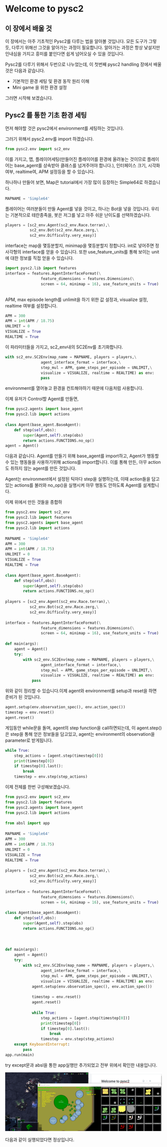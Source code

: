 # Welcome to pysc2

## 이 장에서 배울 것  

이 장에서는 아주 기초적인 Pysc2를 다루는 법을 알아볼 것입니다. 모든 도구가 그렇듯, 다루기 위해선 그것을 알아가는 과정이 필요합니다. 알아가는 과정은 항상 낯설지만 인내심을 가지고 흥미를 붙인다면 쉽게 넘어오실 수 있을 것입니다.

Pysc2를 다루기 위해서 두번으로 나누었는데, 이 첫번째 pysc2 handling 장에서 배울 것은 다음과 같습니다.

* 기본적인 환경 세팅 및 환경 동작 원리 이해
* Mini game 을 위한 환경 설정

그러면 시작해 보겠습니다.

## Pysc2 를 통한 기초 환경 세팅

먼저 해야할 것은 pysc2에서 environment를 세팅하는 것입니다.

그러기 위해서 pysc2.env를 import 하겠습니다.

```python
from pysc2.env import sc2_env
```

이를 가지고, 맵, 플레이어세팅\(만들어진 플레이어를 환경에 올려놓는 것이므로 플레이어는 base\_agent를 상속받아 클래스를 넘겨주어야 합니다.\), 인터페이스 크기, 시각화 여부, realtime여, APM 설정등을 할 수 있습니다.

하나하나 만들어 보면,   Map은 tutorial에서 가장 많이 등장하는 Simple64로 하겠습니다.

```python
MAPNAME = 'Simple64'
```

플레이어는 여러분들이 만들 Agent를 넣을 것이고, 하나는 Bot을 넣을 것입니다. 우리는 기본적으로 테란종족을, 봇은 저그를 넣고 아주 쉬운 난이도를 선택하겠습니다.

```python
players = [sc2_env.Agent(sc2_env.Race.terran),\
           sc2_env.Bot(sc2_env.Race.zerg,\
           sc2_env.Difficulty.very_easy)]
```

interface는 map을 몇등분할지, minimap을 몇등분할지 정합니다. int로 넣어주면 정사각형의 interface를 얻을 수 있습니다. 또한 use\_feature\_units를 통해 보이는 unit에 대한 정보를 직접 얻을 수 있습니다.

```python
import pysc2.lib import features 
interface = features.AgentInterfaceFormat(\
                feature_dimensions = features.Dimensions(\
                screen = 64, minimap = 16), use_feature_units = True)
                
```

APM, max episode length를 unlimit을 하기 위한 값 설정과, visualize 설정, realtime 여부를 설정합니다.

```python
APM = 300
APM = int(APM / 18.75)
UNLIMIT = 0
VISUALIZE = True
REALTIME = True
```

이 파라미터들을 가지고, sc2\_env내의 SC2Env를 초기화합니다.

```python
with sc2_env.SC2Env(map_name = MAPNAME, players = players,\
                agent_interface_format = interface,\
                step_mul = APM, game_steps_per_episode = UNLIMIT,\
                visualize = VISUALIZE, realtime = REALTIME) as env:
                pass
```

environment를 열어놓고 환경을 컨트해야하기 때문에 다음처럼 사용합니다.

이제 유저가 Control할 Agent를 만들면,

```python
from pysc2.agents import base_agent
from pysc2.lib import actions

class Agent(base_agent.BaseAgent):
    def step(self,obs):
        super(Agent,self).step(obs)
        return actions.FUNCTIONS.no_op()
agent = Agent()
```

다음과 같습니다. Agent를 만들기 위해 base\_agent를 import하고, Agent가 행동할 수 있는 행동들을 사용하기위해 actions를 import합니다. 이를 통해 만든, 아무 action도 취하지 않는 agent를 만든 것입니다.

Agent는 environment에서 설정된 틱마다 step을 실행하는데, 이때 action들을 담고있는 actions를 불러와 no\_op\(\)을 실행시켜 아무 행동도 안하도록 Agent를 설계합니다.

이제 위에서 만든 것들을 종합하

```python
from pysc2.env import sc2_env
from pysc2.lib import features 
from pysc2.agents import base_agent
from pysc2.lib import actions

MAPNAME = 'Simple64'
APM = 300
APM = int(APM / 18.75)
UNLIMIT = 0
VISUALIZE = True
REALTIME = True

class Agent(base_agent.BaseAgent):
    def step(self,obs):
        super(Agent,self).step(obs)
        return actions.FUNCTIONS.no_op()
        
players = [sc2_env.Agent(sc2_env.Race.terran),\
           sc2_env.Bot(sc2_env.Race.zerg,\
           sc2_env.Difficulty.very_easy)]

interface = features.AgentInterfaceFormat(\
                feature_dimensions = features.Dimensions(\
                screen = 64, minimap = 16), use_feature_units = True)
                
def main(args):
    agent = Agent()
    try:
        with sc2_env.SC2Env(map_name = MAPNAME, players = players,\
                agent_interface_format = interface,\
                step_mul = APM, game_steps_per_episode = UNLIMIT,\
                visualize = VISUALIZE, realtime = REALTIME) as env:
            pass
```

위와 같이 정리할 수 있습니다.이제 agent와 environment를 setup과 reset을 하면 준비가 된 것입니다.

```python
agent.setup(env.observation_spec(), env.action_spec())
timestep = env.reset()
agent.reset()
```

게임동안 while문을 돌며, agent의 step function을 call하면되는데, 이 agent.step\(\)은 step을 통해 얻은 정보들을 담고있고, agent는 environment의 observation을 parameter로 받게됩니다.

```python
while True:
    step_actions = [agent.step(timestep[0])]
    print(timestep[0])
    if timestep[0].last():
        break
    timestep = env.step(step_actions)
```

이제 전체를 한번 구성해보겠습니다.

```python
from pysc2.env import sc2_env
from pysc2.lib import features 
from pysc2.agents import base_agent
from pysc2.lib import actions

from absl import app

MAPNAME = 'Simple64'
APM = 300
APM = int(APM / 18.75)
UNLIMIT = 0
VISUALIZE = True
REALTIME = True

players = [sc2_env.Agent(sc2_env.Race.terran),\
           sc2_env.Bot(sc2_env.Race.zerg,\
           sc2_env.Difficulty.very_easy)]

interface = features.AgentInterfaceFormat(\
                feature_dimensions = features.Dimensions(\
                screen = 64, minimap = 16), use_feature_units = True)

class Agent(base_agent.BaseAgent):
    def step(self,obs):
        super(Agent,self).step(obs)
        return actions.FUNCTIONS.no_op()
    


def main(args):
    agent = Agent()
    try:
        with sc2_env.SC2Env(map_name = MAPNAME, players = players,\
                agent_interface_format = interface,\
                step_mul = APM, game_steps_per_episode = UNLIMIT,\
                visualize = VISUALIZE, realtime = REALTIME) as env:
            agent.setup(env.observation_spec(), env.action_spec())

            timestep = env.reset()
            agent.reset()

            while True:
                step_actions = [agent.step(timestep[0])]
                print(timestep[0])
                if timestep[0].last():
                    break
                timestep = env.step(step_actions)
    except KeyboardInterrupt:
        pass
app.run(main)
```

try except문과 absl을 통한 app실행만 추가되었고 전부 위에서 확인한 내용입니다.

![](../.gitbook/assets/star_1.png)

다음과 같이 실행되었다면 정상입니다.



